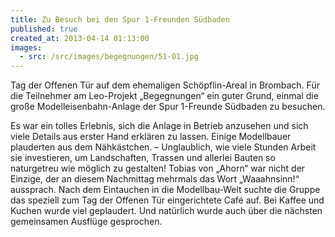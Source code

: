 ```yaml
---
title: Zu Besuch bei den Spur 1-Freunden Südbaden
published: true
created_at: 2013-04-14 01:13:00
images:
  - src: /src/images/begegnungen/51-01.jpg
---
```


Tag der Offenen Tür auf dem ehemaligen Schöpflin-Areal in Brombach. Für die Teilnehmer am Leo-Projekt „Begegnungen“ ein guter Grund, einmal die große Modelleisenbahn-Anlage der Spur 1-Freunde Südbaden zu besuchen.

Es war ein tolles Erlebnis, sich die Anlage in Betrieb anzusehen und sich viele Details aus erster Hand erklären zu lassen. Einige Modellbauer plauderten aus dem Nähkästchen. – Unglaublich, wie viele Stunden Arbeit sie investieren, um Landschaften, Trassen und allerlei Bauten so naturgetreu wie möglich zu gestalten! Tobias von „Ahorn“ war nicht der Einzige, der an diesem Nachmittag mehrmals das Wort „Waaahnsinn!“ aussprach.
Nach dem Eintauchen in die Modellbau-Welt suchte die Gruppe das speziell zum Tag der Offenen Tür eingerichtete Café auf. Bei Kaffee und Kuchen wurde viel geplaudert. Und natürlich wurde auch über die nächsten gemeinsamen Ausflüge gesprochen.
